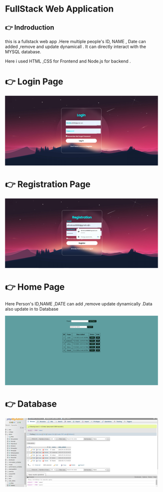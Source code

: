  #  FullStack Web Application 


## 👉 Indroduction 

 this is a fullstack web app .Here   multiple people's ID, NAME , Date can added  ,remove and update dynamicall . It can directly interact with the MYSQL database. 

 Here i used HTML ,CSS for Frontend and Node.js for backend .


 # 👉 Login Page 

<img    src="https://github.com/Rasel-Mahmud-61/FullStack-App/blob/master/login.png">


 
# 👉 Registration Page 

<img    src="https://github.com/Rasel-Mahmud-61/FullStack-App/blob/master/register.png">


# 👉 Home Page  
   Here Person's ID,NAME ,DATE  can add ,remove update dynamically  .Data also update in to Database 

   
<img    src="https://github.com/Rasel-Mahmud-61/FullStack-App/blob/master/homepage.png">


# 👉 Database  

<img    src="https://github.com/Rasel-Mahmud-61/FullStack-App/blob/master/public/fullstack%20database.png">
